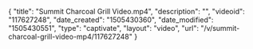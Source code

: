 {
    "title": "Summit Charcoal Grill Video.mp4",
    "description": "",
    "videoid": "117627248",
    "date_created": "1505430360",
    "date_modified": "1505430551",
    "type": "captivate",
    "layout": "video",
    "url": "\/v\/summit-charcoal-grill-video-mp4\/117627248"
}